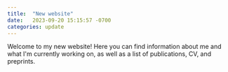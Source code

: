 ```yaml
---
title:  "New website"
date:   2023-09-20 15:15:57 -0700
categories: update
---
```

Welcome to my new website! Here you can find information about me and what I'm currently working on, as well as a list of publications, CV, and preprints.

[jekyll-docs]: https://jekyllrb.com/docs/home
[jekyll-gh]:   https://github.com/jekyll/jekyll
[jekyll-talk]: https://talk.jekyllrb.com/